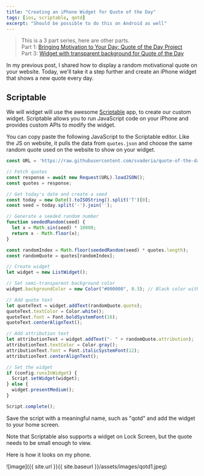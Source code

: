 ```yaml
---
title: "Creating an iPhone Widget for Quote of the Day"
tags: [ios, scriptable, qotd]
excerpt: "Should be possible to do this on Android as well"
---
```

> This is a 3 part series, here are other parts.  
> Part 1: [Bringing Motivation to Your Day: Quote of the Day Project](/wiki/bringing-motivation-to-your-day-quote-of-the-day-project/)  
> Part 3: [Widget with transparent background for Quote of the Day](/wiki/widget-with-transparent-background-for-quote-of-the-day/)


In my previous post, I shared how to display a random motivational quote on your website.
Today, we'll take it a step further and create an iPhone widget that shows a new quote every day.


## Scriptable
We will  widget will use the awesome [Scriptable](https://scriptable.app/) app, to create our custom widget.
Scriptable allows you to run JavaScript code on your iPhone and provides custom APIs to modify the widget.

You can copy paste the following JavaScript to the Scriptable editor. 
Like the JS on website, it pulls the data from `quotes.json` and choose the same random quote used on the website to show on your widget.

```javascript
const URL = 'https://raw.githubusercontent.com/svaderia/quote-of-the-day/main/quotes.json';

// Fetch quotes
const response = await new Request(URL).loadJSON();
const quotes = response;

// Get today's date and create a seed
const today = new Date().toISOString().split('T')[0];
const seed = today.split('-').join('');

// Generate a seeded random number
function seededRandom(seed) {
  let x = Math.sin(seed) * 10000;
  return x - Math.floor(x);
}

const randomIndex = Math.floor(seededRandom(seed) * quotes.length);
const randomQuote = quotes[randomIndex];

// Create widget
let widget = new ListWidget();

// Set semi-transparent background color
widget.backgroundColor = new Color("#000000", 0.3); // Black color with 50% opacity

// Add quote text
let quoteText = widget.addText(randomQuote.quote);
quoteText.textColor = Color.white();
quoteText.font = Font.boldSystemFont(16);
quoteText.centerAlignText();

// Add attribution text
let attributionText = widget.addText("- " + randomQuote.attribution);
attributionText.textColor = Color.gray();
attributionText.font = Font.italicSystemFont(12);
attributionText.centerAlignText();

// Set the widget
if (config.runsInWidget) {
  Script.setWidget(widget);
} else {
  widget.presentMedium();
}

Script.complete();
```

Save the script with a meaningful name, such as "qotd" and add the widget to your home screen.

Note that Scriptable also supports a widget on Lock Screen, but the quote needs to be small enough to view.

Here is how it looks on my phone.

![image]({{ site.url }}{{ site.baseurl }}/assets/images/qotd1.jpeg)

